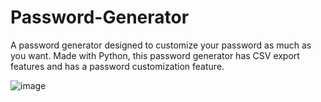 # Password-Generator
A password generator designed to customize your password as much as you want. 
Made with Python, this password generator has CSV export features and has a password customization feature.

![image](https://github.com/CagvDev/Password-Generator/assets/142463549/36b60888-ff67-4401-9995-c0944805f57d)
